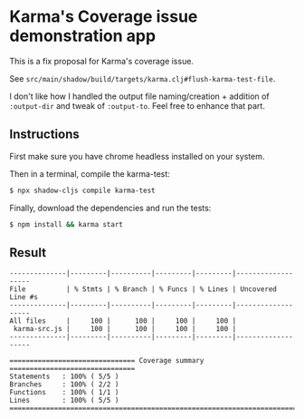 # Karma's Coverage issue demonstration app

This is a fix proposal for Karma's coverage issue.

See `src/main/shadow/build/targets/karma.clj#flush-karma-test-file`.

I don't like how I handled the output file naming/creation + addition of `:output-dir` and tweak of `:output-to`.
Feel free to enhance that part. 

## Instructions

First make sure you have chrome headless installed on your system. 

Then in a terminal, compile the karma-test:
```bash
$ npx shadow-cljs compile karma-test
```

Finally, download the dependencies and run the tests:
```bash
$ npm install && karma start
```

## Result

```
--------------|---------|----------|---------|---------|-------------------
File          | % Stmts | % Branch | % Funcs | % Lines | Uncovered Line #s 
--------------|---------|----------|---------|---------|-------------------
All files     |     100 |      100 |     100 |     100 |                   
 karma-src.js |     100 |      100 |     100 |     100 |                   
--------------|---------|----------|---------|---------|-------------------

=============================== Coverage summary ===============================
Statements   : 100% ( 5/5 )
Branches     : 100% ( 2/2 )
Functions    : 100% ( 1/1 )
Lines        : 100% ( 5/5 )
================================================================================
```
